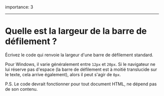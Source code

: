 importance: 3

---

# Quelle est la largeur de la barre de défilement ?

Écrivez le code qui renvoie la largeur d'une barre de défilement standard.

Pour Windows, il varie généralement entre `12px` et `20px`. Si le navigateur ne lui réserve pas d'espace (la barre de défilement est à moitié translucide sur le texte, cela arrive également), alors il peut s'agir de `0px`.

P.S. Le code devrait fonctionner pour tout document HTML, ne dépend pas de son contenu.
